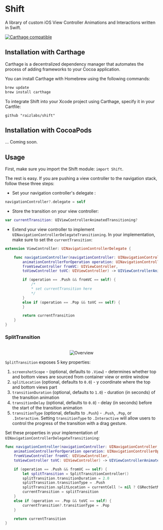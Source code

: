 # Shift
A library of custom iOS View Controller Animations and Interactions written in Swift.

[![Carthage compatible](https://img.shields.io/badge/Carthage-compatible-4BC51D.svg?style=flat)](https://github.com/raizlabs/shift)

## Installation with Carthage

Carthage is a decentralized dependency manager that automates the process of adding frameworks to your Cocoa application.

You can install Carthage with Homebrew using the following commands:

```sh
brew update
brew install carthage
```

To integrate Shift into your Xcode project using Carthage, specify it in your Cartfile:

`github "raizlabs/shift"`

## Installation with CocoaPods

... Coming soon.

## Usage

First, make sure you import the Shift module: `import Shift`.

The rest is easy. If you are pushing a view controller to the navigation stack, follow these three steps:

- Set your navigation controller's delegate :

```swift
navigationController?.delegate = self
```
- Store the transition on your view controller:

```swift
var currentTransition: UIViewControllerAnimatedTransitioning?
``` 

- Extend your view controller to implement `UINavigationControllerDelegateTransitioning`. In your implementation, make sure to set the `currentTransition`:

```swift
extension ViewController: UINavigationControllerDelegate {

    func navigationController(navigationController: UINavigationController,
        animationControllerForOperation operation: UINavigationControllerOperation,
        fromViewController fromVC: UIViewController,
        toViewController toVC: UIViewController) -> UIViewControllerAnimatedTransitioning? {

        if (operation == .Push && fromVC == self) {
			/*
			* set currentTransition here
        	*/
        }
        else if (operation == .Pop && toVC == self) {
        }

        return currentTransition
    }
}

```

### SplitTransition

<p align="center" >
<br/>
<img src="https://raw.github.com/raizlabs/shift/master/SplitTransition.gif" alt="Overview" />
<br/>
</p>

`SplitTransition` exposes 5 key properties: 

1. `screenshotScope` - (optional, defaults to `.View`) - determines whether top and bottom views are sourced from container view or entire window
2. `splitLocation` (optional, defaults to `0.0`) - y coordinate where the top and bottom views part
3. `transitionDuration` (optional, defaults to `1.0`) - duration (in seconds) of the transition animation 
4. `transitionDelay` (optional, defaults to `0.0`) - delay (in seconds) before the start of the transition animation
5. `transitionType` (optional, defaults to `.Push`) - `.Push`, `.Pop`, or `.Interactive`. Setting `transitionType` to `.Interactive` will allow users to control the progress of the transition with a drag gesture.

Set these properties in your implementation of	`UINavigationControllerDelegateTransitioning`:

```swift
func navigationController(navigationController: UINavigationController,
    animationControllerForOperation operation: UINavigationControllerOperation,
    fromViewController fromVC: UIViewController,
    toViewController toVC: UIViewController) -> UIViewControllerAnimatedTransitioning? {

    if (operation == .Push && fromVC == self) {
        let splitTransition = SplitTransitionController()
        splitTransition.transitionDuration = 2.0
        splitTransition.transitionType = .Push
        splitTransition.splitLocation = currentCell != nil ? CGRectGetMidY(currentCell!.frame) : CGRectGetMidY(view.frame)
        currentTransition = splitTransition
    }
    else if (operation == .Pop && toVC == self) {
        currentTransition?.transitionType = .Pop
    }

    return currentTransition
}
```

